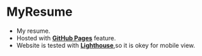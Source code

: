 # MyResume
* My resume.
* Hosted with [**GitHub Pages**](https://pages.github.com/) feature.
* Website is tested with [**Lighthouse**](https://developers.google.com/web/tools/lighthouse/),so it is okey for mobile view.
